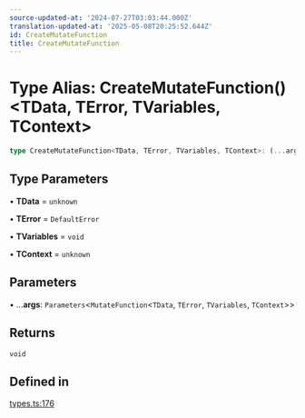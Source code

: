 ```yaml
---
source-updated-at: '2024-07-27T03:03:44.000Z'
translation-updated-at: '2025-05-08T20:25:52.644Z'
id: CreateMutateFunction
title: CreateMutateFunction
---
```


# Type Alias: CreateMutateFunction()\<TData, TError, TVariables, TContext\>

```ts
type CreateMutateFunction<TData, TError, TVariables, TContext>: (...args) => void;
```

## Type Parameters

• **TData** = `unknown`

• **TError** = `DefaultError`

• **TVariables** = `void`

• **TContext** = `unknown`

## Parameters

• ...**args**: `Parameters`\<`MutateFunction`\<`TData`, `TError`, `TVariables`, `TContext`\>\>

## Returns

`void`

## Defined in

[types.ts:176](https://github.com/TanStack/query/blob/dac5da5416b82b0be38a8fb34dde1fc6670f0a59/packages/angular-query-experimental/src/types.ts#L176)

